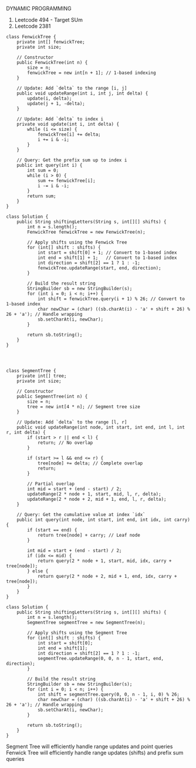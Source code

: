 DYNAMIC PROGRAMMING
  1) Leetcode 494 - Target SUm
  2) Leetcode 2381


    class FenwickTree {
        private int[] fenwickTree;
        private int size;
    
        // Constructor
        public FenwickTree(int n) {
            size = n;
            fenwickTree = new int[n + 1]; // 1-based indexing
        }
    
        // Update: Add `delta` to the range [i, j]
        public void updateRange(int i, int j, int delta) {
            update(i, delta);
            update(j + 1, -delta);
        }
    
        // Update: Add `delta` to index i
        private void update(int i, int delta) {
            while (i <= size) {
                fenwickTree[i] += delta;
                i += i & -i;
            }
        }
    
        // Query: Get the prefix sum up to index i
        public int query(int i) {
            int sum = 0;
            while (i > 0) {
                sum += fenwickTree[i];
                i -= i & -i;
            }
            return sum;
        }
    }
    
    class Solution {
        public String shiftingLetters(String s, int[][] shifts) {
            int n = s.length();
            FenwickTree fenwickTree = new FenwickTree(n);
    
            // Apply shifts using the Fenwick Tree
            for (int[] shift : shifts) {
                int start = shift[0] + 1; // Convert to 1-based index
                int end = shift[1] + 1;   // Convert to 1-based index
                int direction = shift[2] == 1 ? 1 : -1;
                fenwickTree.updateRange(start, end, direction);
            }
    
            // Build the result string
            StringBuilder sb = new StringBuilder(s);
            for (int i = 0; i < n; i++) {
                int shift = fenwickTree.query(i + 1) % 26; // Convert to 1-based index
                char newChar = (char) ((sb.charAt(i) - 'a' + shift + 26) % 26 + 'a'); // Handle wrapping
                sb.setCharAt(i, newChar);
            }
    
            return sb.toString();
        }
    }




    class SegmentTree {
        private int[] tree;
        private int size;
    
        // Constructor
        public SegmentTree(int n) {
            size = n;
            tree = new int[4 * n]; // Segment tree size
        }
    
        // Update: Add `delta` to the range [l, r]
        public void updateRange(int node, int start, int end, int l, int r, int delta) {
            if (start > r || end < l) {
                return; // No overlap
            }
    
            if (start >= l && end <= r) {
                tree[node] += delta; // Complete overlap
                return;
            }
    
            // Partial overlap
            int mid = start + (end - start) / 2;
            updateRange(2 * node + 1, start, mid, l, r, delta);
            updateRange(2 * node + 2, mid + 1, end, l, r, delta);
        }
    
        // Query: Get the cumulative value at index `idx`
        public int query(int node, int start, int end, int idx, int carry) {
            if (start == end) {
                return tree[node] + carry; // Leaf node
            }
    
            int mid = start + (end - start) / 2;
            if (idx <= mid) {
                return query(2 * node + 1, start, mid, idx, carry + tree[node]);
            } else {
                return query(2 * node + 2, mid + 1, end, idx, carry + tree[node]);
            }
        }
    }
    
    class Solution {
        public String shiftingLetters(String s, int[][] shifts) {
            int n = s.length();
            SegmentTree segmentTree = new SegmentTree(n);
    
            // Apply shifts using the Segment Tree
            for (int[] shift : shifts) {
                int start = shift[0];
                int end = shift[1];
                int direction = shift[2] == 1 ? 1 : -1;
                segmentTree.updateRange(0, 0, n - 1, start, end, direction);
            }
    
            // Build the result string
            StringBuilder sb = new StringBuilder(s);
            for (int i = 0; i < n; i++) {
                int shift = segmentTree.query(0, 0, n - 1, i, 0) % 26;
                char newChar = (char) ((sb.charAt(i) - 'a' + shift + 26) % 26 + 'a'); // Handle wrapping
                sb.setCharAt(i, newChar);
            }
    
            return sb.toString();
        }
    }
    


Segment Tree will efficiently handle range updates and point queries
Fenwick Tree will efficiently handle range updates (shifts) and prefix sum queries
